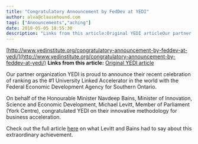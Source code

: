 ```yaml
---
title: "Congratulatory Announcement by FedDev at YEDI"
author: alva@clausehound.com
tags: ["Announcements","aching"]
date: 2018-05-05 18:55:30
description: "Links from this article:Original YEDI articleOur partner organization YEDI is proud to announce their recent celebration of ranking as the #1 Univ..."
---
```


[http://www.yedinstitute.org/congratulatory-announcement-by-feddev-at-yedi/](http://www.yedinstitute.org/congratulatory-announcement-by-feddev-at-yedi/)
**Links from this article:**
[Original YEDI article](http://www.yedinstitute.org/congratulatory-announcement-by-feddev-at-yedi/)

Our partner organization YEDI is proud to announce their recent celebration of ranking as the #1 University Linked Accelerator in the world with the Federal Economic Development Agency for Southern Ontario.

On behalf of the Honourable Minister Navdeep Bains, Minister of Innovation, Science and Economic Development, Michael Levitt, Member of Parliament (York Centre), congratulated YEDI on their innovative methodology for business acceleration.

Check out the full article [here](http://www.yedinstitute.org/congratulatory-announcement-by-feddev-at-yedi/) on what Levitt and Bains had to say about this extraordinary achievement.